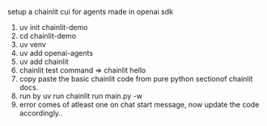 setup a chainlit cui for agents made in openai sdk
1. uv init chainlit-demo
2. cd chainlit-demo
3. uv venv
4. uv add openai-agents
5. uv add chainlit
6. chainlit test command => chainlit hello
7. copy paste the basic chainlit code from pure python sectionof chainlit docs.
8. run by uv run chainlit run main.py -w
9. error comes of atleast one on chat start message, now update the code accordingly..